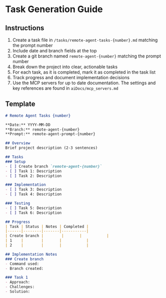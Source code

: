 # Task Generation Guide

## Instructions
1. Create a task file in `/tasks/remote-agent-tasks-{number}.md` matching the prompt number
2. Include date and branch fields at the top
3. Create a git branch named `remote-agent-{number}` matching the prompt number
4. Break down the project into clear, actionable tasks
5. For each task, as it is completed, mark it as completed in the task list
6. Track progress and document implementation decisions
7. Use the MCP servers for up to date documentation.  The settings and key references are found in `aiDocs/mcp_servers.md`

## Template
```markdown
# Remote Agent Tasks {number}

**Date:** YYYY-MM-DD
**Branch:** remote-agent-{number}
**Prompt:** remote-agent-prompt-{number}

## Overview
Brief project description (2-3 sentences)

## Tasks
### Setup
- [ ] Create branch `remote-agent-{number}`
- [ ] Task 1: Description
- [ ] Task 2: Description

### Implementation
- [ ] Task 3: Description
- [ ] Task 4: Description

### Testing
- [ ] Task 5: Description
- [ ] Task 6: Description

## Progress
| Task | Status | Notes | Completed |
|------|--------|-------|-----------|
| Create branch |        |       |           |
| 1    |        |       |           |
| 2    |        |       |           |

## Implementation Notes
### Create branch
- Command used:
- Branch created:

### Task 1
- Approach:
- Challenges:
- Solution:
```